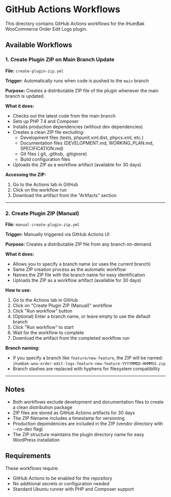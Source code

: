 # GitHub Actions Workflows

This directory contains GitHub Actions workflows for the iHumBak WooCommerce Order Edit Logs plugin.

## Available Workflows

### 1. Create Plugin ZIP on Main Branch Update

**File:** `create-plugin-zip.yml`

**Trigger:** Automatically runs when code is pushed to the `main` branch

**Purpose:** Creates a distributable ZIP file of the plugin whenever the main branch is updated.

**What it does:**
- Checks out the latest code from the main branch
- Sets up PHP 7.4 and Composer
- Installs production dependencies (without dev dependencies)
- Creates a clean ZIP file excluding:
  - Development files (tests, phpunit.xml.dist, phpcs.xml, etc.)
  - Documentation files (DEVELOPMENT.md, WORKING_PLAN.md, SPECIFICATION.md)
  - Git files (.git, .github, .gitignore)
  - Build configuration files
- Uploads the ZIP as a workflow artifact (available for 30 days)

**Accessing the ZIP:**
1. Go to the Actions tab in GitHub
2. Click on the workflow run
3. Download the artifact from the "Artifacts" section

---

### 2. Create Plugin ZIP (Manual)

**File:** `manual-create-plugin-zip.yml`

**Trigger:** Manually triggered via GitHub Actions UI

**Purpose:** Creates a distributable ZIP file from any branch on-demand.

**What it does:**
- Allows you to specify a branch name (or uses the current branch)
- Same ZIP creation process as the automatic workflow
- Names the ZIP file with the branch name for easy identification
- Uploads the ZIP as a workflow artifact (available for 30 days)

**How to use:**
1. Go to the Actions tab in GitHub
2. Click on "Create Plugin ZIP (Manual)" workflow
3. Click "Run workflow" button
4. (Optional) Enter a branch name, or leave empty to use the default branch
5. Click "Run workflow" to start
6. Wait for the workflow to complete
7. Download the artifact from the completed workflow run

**Branch naming:**
- If you specify a branch like `feature/new-feature`, the ZIP will be named:
  `ihumbak-woo-order-edit-logs-feature-new-feature-YYYYMMDD-HHMMSS.zip`
- Branch slashes are replaced with hyphens for filesystem compatibility

---

## Notes

- Both workflows exclude development and documentation files to create a clean distribution package
- ZIP files are stored as GitHub Actions artifacts for 30 days
- The ZIP filename includes a timestamp for versioning
- Production dependencies are included in the ZIP (vendor directory with --no-dev flag)
- The ZIP structure maintains the plugin directory name for easy WordPress installation

## Requirements

These workflows require:
- GitHub Actions to be enabled for the repository
- No additional secrets or configuration needed
- Standard Ubuntu runner with PHP and Composer support
